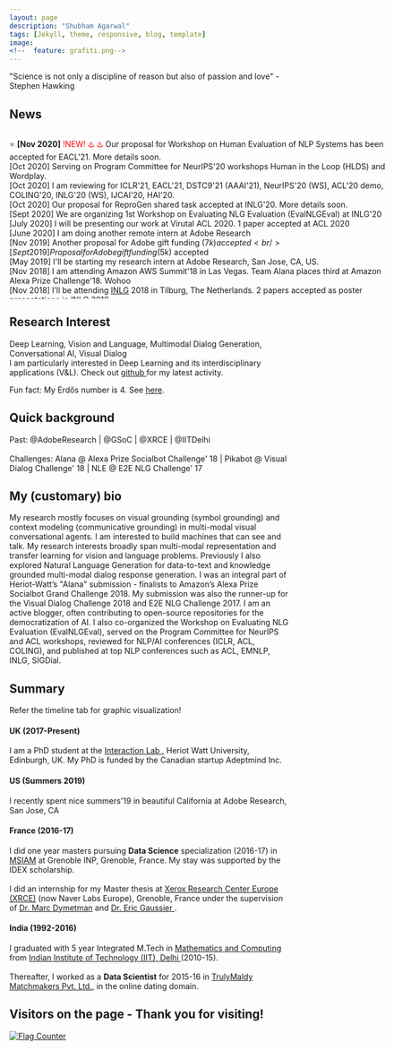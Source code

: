 ```yaml
---
layout: page
description: "Shubham Agarwal"
tags: [Jekyll, theme, responsive, blog, template]
image:
<!--  feature: grafiti.png-->
---
```


"Science is not only a discipline of reason but also of passion and love" - Stephen Hawking


<h2> News </h2>

<script>
	(function($){
		$(window).on("load",function(){
		    $("body").mCustomScrollbar({
		        theme:"inset-dark",
		        mouseWheel:{enable:true}
		    });
		});
	})(jQuery);
</script>
 
 <div class="mCustomScrollbar" data-mcs-theme="inset-dark" style="height:300px;width:700px;font:25px/30px;font-face: Inherit; overflow:auto;">

⭐️ <span style="font-weight: bold;">[Nov 2020]</span>  <span style="color:red;"> !NEW! ♨️ ♨️</span> Our proposal for Workshop on Human Evaluation of NLP Systems has been accepted for EACL'21. More details soon. 
<br />
[Oct 2020] Serving on Program Committee for NeurIPS'20 workshops Human in the Loop (HLDS) and Wordplay. 
<br />
[Oct 2020] I am reviewing for ICLR'21, EACL'21, DSTC9'21 (AAAI'21), NeurIPS'20 (WS), ACL'20 demo, COLING'20, INLG'20 (WS), IJCAI'20, HAI'20.
<br />
[Oct 2020] Our proposal for ReproGen shared task accepted at INLG'20. More details soon.
<br />
[Sept 2020] We are organizing 1st Workshop on Evaluating NLG Evaluation (EvalNLGEval) at INLG'20
<br />
[July 2020] I will be presenting our work at Virutal ACL 2020. 1 paper accepted at ACL 2020
<br />
[June 2020] I am doing another remote intern at Adobe Research
<br />
[Nov 2019] Another proposal for Adobe gift funding ($7k) accepted
<br />
[Sept 2019] Proposal for Adobe gift funding ($5k) accepted
<br />
[May 2019] I'll be starting my research intern at Adobe Research, San Jose, CA, US.
<br />
[Nov 2018] I am attending Amazon AWS Summit'18 in Las Vegas. Team Alana places third at Amazon Alexa Prize Challenge'18. Wohoo
<br />
[Nov 2018] I’ll be attending [INLG](https://inlg2018.uvt.nl/) 2018 in Tilburg, The Netherlands. 2 papers accepted as poster presentations in INLG 2018.
<br />
[Oct 2018] I’ll be attending EMNLP 2018 to present my work at [SCAI-EMNLP'18]((https://scai.info/2018/))
<br />
[Sept 2018] I’ll be attending ECCV 2018. Team Pikabot among top-3 teams at Visual Dialog Challenge in SiVL, ECCV 2018 .
</div>

<h2> Research Interest </h2>

Deep Learning, Vision and Language, Multimodal Dialog Generation, Conversational AI, Visual Dialog
<br />
I am particularly interested in Deep Learning and its interdisciplinary applications (V&L). Check out <a href="https://github.com/shubhamagarwal92">github </a> for my latest activity. 

Fun fact: My Erdős number is 4. See  <a href="https://www.csauthors.net/distance/shubham-agarwal-0001/paul-erdos"> here</a>. 

<h2> Quick background </h2>
Past: @AdobeResearch | @GSoC | @XRCE | @IITDelhi
<br />
<br />
Challenges: Alana @ Alexa Prize Socialbot Challenge' 18 | Pikabot @ Visual Dialog Challenge' 18 | NLE @ E2E NLG Challenge' 17

<h2> My (customary) bio </h2>
  
My research mostly focuses on visual grounding (symbol grounding) and context modeling (communicative grounding) in multi-modal visual conversational agents. I am interested to build machines that can see and talk. My research interests broadly span multi-modal representation and transfer learning for vision and language problems. Previously I also explored Natural Language Generation for data-to-text and knowledge grounded multi-modal dialog response generation. I was an integral part of Heriot-Watt’s "Alana" submission - finalists to Amazon’s Alexa Prize Socialbot Grand Challenge 2018. My submission was also the runner-up for the Visual Dialog Challenge 2018 and E2E NLG Challenge 2017. I am an active blogger, often contributing to open-source repositories for the democratization of AI. I also co-organized the Workshop on Evaluating NLG Evaluation (EvalNLGEval), served on the Program Committee for NeurIPS and ACL workshops, reviewed for NLP/AI conferences (ICLR, ACL, COLING), and published at top NLP conferences such as ACL, EMNLP, INLG, SIGDial. 


<h2> Summary </h2>

Refer the timeline tab for graphic visualization! 

#### UK (2017-Present)
I am a PhD student at the <a href="https://sites.google.com/site/hwinteractionlab/">Interaction Lab </a>, Heriot Watt University, Edinburgh, UK. My PhD is funded by the Canadian startup Adeptmind Inc.  

#### US (Summers 2019)
I recently spent nice summers'19 in beautiful California at Adobe Research, San Jose, CA

#### France (2016-17)
I did one year masters pursuing <strong>Data Science</strong> specialization (2016-17) in <a href="http://msiam.imag.fr">MSIAM</a> at Grenoble INP, Grenoble, France. My stay was supported by the IDEX scholarship. 
<br />
<br />
I did an internship for my Master thesis at <a href="http://www.xrce.xerox.com/">Xerox Research Center Europe (XRCE)</a> (now Naver Labs Europe), Grenoble, France under the supervision of <a href="http://www.xrce.xerox.com/About-XRCE/People/Marc-Dymetman"> Dr. Marc Dymetman</a> and <a href="http://ama.liglab.fr/~gaussier/"> Dr. Eric Gaussier </a>. 

#### India (1992-2016)
I graduated with 5 year Integrated M.Tech in <a href="http://maths.iitd.ac.in/">Mathematics and Computing </a> from <a href="http://www.iitd.ac.in/">Indian Institute of Technology (IIT), Delhi </a> (2010-15). 
<br />
<br />
Thereafter, I worked as a <strong>Data Scientist</strong> for 2015-16 in <a href="http://trulymadly.com/">TrulyMaldy Matchmakers Pvt. Ltd.</a>, in the online dating domain.


<h2> Visitors on the page - Thank you for visiting! </h2>

<a href="https://info.flagcounter.com/jc9J"><img src="https://s11.flagcounter.com/map/jc9J/size_l/txt_000000/border_CCCCCC/pageviews_1/viewers_0/flags_0/" alt="Flag Counter" border="0"></a>
